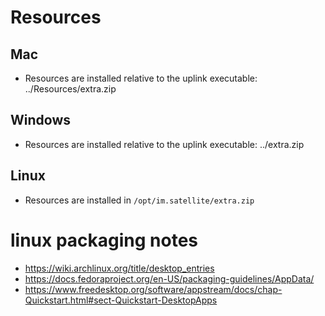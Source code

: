 

# Resources
## Mac
- Resources are installed relative to the uplink executable: ../Resources/extra.zip

## Windows
- Resources are installed relative to the uplink executable: ../extra.zip 

## Linux
- Resources are installed in `/opt/im.satellite/extra.zip`


# linux packaging notes
- https://wiki.archlinux.org/title/desktop_entries
- https://docs.fedoraproject.org/en-US/packaging-guidelines/AppData/
- https://www.freedesktop.org/software/appstream/docs/chap-Quickstart.html#sect-Quickstart-DesktopApps
